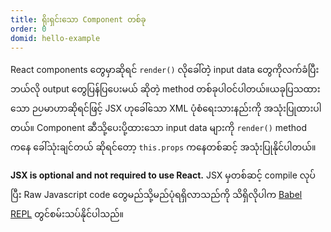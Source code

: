 ```yaml
---
title: ရိုးရှင်းသော Component တစ်ခု
order: 0
domid: hello-example
---
```


React components တွေမှာဆိုရင် `render()` လိုခေါ်တဲဲ့ input data တွေကိုလက်ခံပြီး ဘယ်လို output တွေပြန်ပြပေးမယ် ဆိုတဲ့ method တစ်ခုပါဝင်ပါတယ်။ယခုပြသထားသော ဉပမာဟာဆိုရင်ဖြင့် JSX ဟုခေါ်သော XML ပုံစံရေးသားနည်းကို အသုံးပြုထားပါတယ်။ Component ဆီသို့ပေးပို့ထားသော input data များကို `render()` method ကနေ ခေါ်သုံးချင်တယ် ဆိုရင်တော့ `this.props` ကနေတစ်ဆင့် အသုံးပြုနိုင်ပါတယ်။

**JSX is optional and not required to use React.** JSX မှတစ်ဆင့် compile လုပ်ပြီး Raw Javascript code တွေမည်သို့မည်ပုံရရှိလာသည်ကို သိရှိလိုပါက [Babel REPL](babel://es5-syntax-example) တွင်စမ်းသပ်နိုင်ပါသည်။
